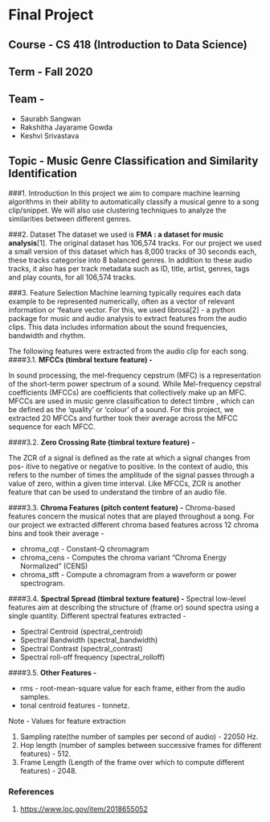# Final Project 
## Course - CS 418 (Introduction to Data Science)
## Term - Fall 2020

## Team - 
- Saurabh Sangwan
- Rakshitha Jayarame Gowda
- Keshvi Srivastava

## Topic - Music Genre Classification and Similarity Identification

###1. Introduction
In this project we aim to compare machine learning algorithms 
in their ability to automatically classify a musical genre to a song
clip/snippet. We will also use clustering techniques to 
analyze the similarities between different genres.

###2. Dataset
The dataset we used is **FMA : a dataset for music analysis**[1]. The original dataset has 106,574 tracks. 
For our project we used a small version of this dataset which has 8,000 tracks of 30 seconds each, 
these tracks categorise into 8 balanced genres. 
In addition to these audio tracks, it also has per track metadata such as ID, title, artist, genres, tags and play counts, 
for all 106,574 tracks.

###3. Feature Selection
Machine learning typically requires each data example to be represented numerically, often as a vector of relevant information 
or ‘feature vector. For this, we used librosa[2] -  a python package for music and audio analysis 
to extract features from the audio clips. This data includes information about the sound frequencies, bandwidth and rhythm. 

The following features were extracted from the audio clip for each song.
####3.1. **MFCCs (timbral texture feature) -** 

In sound processing, the mel-frequency cepstrum (MFC) is a representation of the short-term power spectrum of a sound. 
While Mel-frequency cepstral coefficients (MFCCs) are coefficients that collectively make up an MFC.
MFCCs are used in music genre classification to detect timbre , 
which can be defined as the ‘quality’ or ‘colour’ of a sound.
For this project, we extracted 20 MFCCs and further took their average across 
the MFCC sequence for each MFCC.

####3.2. **Zero Crossing Rate (timbral texture feature) -** 

The ZCR of a signal is defined as the rate at which a signal changes from pos- itive to negative or negative to positive.
In the context of audio, this refers to the number of times the amplitude of the signal passes through a value of zero, within a given time interval.
Like MFCCs, ZCR is another feature that can be used to understand the timbre of an audio file.

####3.3. **Chroma Features (pitch content feature) -** 
Chroma-based features concern the musical notes that are played throughout a song.
For our project we extracted different chroma based features across 12 chroma bins and took their average - 
- chroma_cqt - Constant-Q chromagram
- chroma_cens - Computes the chroma variant “Chroma Energy Normalized” (CENS)
- chroma_stft - Compute a chromagram from a waveform or power spectrogram.

####3.4. **Spectral Spread (timbral texture feature) -** 
Spectral low-level features aim at describing the structure of
(frame or) sound spectra using a single quantity.
Different spectral features extracted - 

- Spectral Centroid (spectral_centroid)
- Spectral Bandwidth (spectral_bandwidth)
- Spectral Contrast (spectral_contrast)
- Spectral roll-off frequency (spectral_rolloff)

####3.5. **Other Features -**
- rms - root-mean-square value for each frame, either from the audio samples.
- tonal centroid features - tonnetz.


Note - Values for feature extraction 

  1.  Sampling rate(the number of samples per second of audio) - 22050 Hz. 
  2.  Hop length (number of samples between successive frames for different features) - 512.
  3.  Frame Length (Length of the frame over which to compute different features) - 2048.

### References
1. https://www.loc.gov/item/2018655052